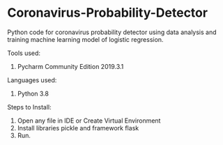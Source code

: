 # Coronavirus-Probability-Detector
Python code for coronavirus probability detector using data analysis and training machine learning model of logistic regression.

Tools used:
1. Pycharm Community Edition 2019.3.1

Languages used:
1. Python 3.8

Steps to Install:
1. Open any file in IDE or Create Virtual Environment
2. Install libraries pickle and framework flask
3. Run.
